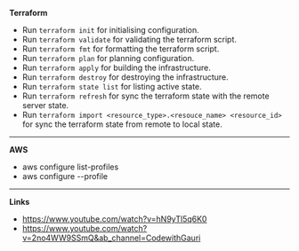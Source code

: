 **Terraform**

* Run `terraform init` for initialising configuration.
* Run `terraform validate` for validating the terraform script.
* Run `terraform fmt` for formatting the terraform script.
* Run `terraform plan` for planning configuration.
* Run `terraform apply` for building the infrastructure.
* Run `terraform destroy` for destroying the infrastructure.
* Run `terraform state list` for listing active state.
* Run `terraform refresh` for sync the terraform state with the remote server state.
* Run `terraform import <resource_type>.<resouce_name> <resource_id>` for sync the terraform state from remote to local state.

***********

**AWS**

* aws configure list-profiles
* aws configure --profile <profile-name>

***********

**Links**

* https://www.youtube.com/watch?v=hN9yTl5q6K0
* https://www.youtube.com/watch?v=2no4WW9SSmQ&ab_channel=CodewithGauri

